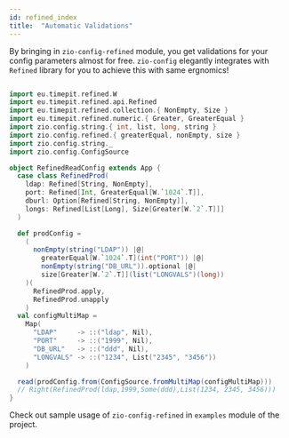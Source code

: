 ```yaml
---
id: refined_index
title:  "Automatic Validations"
---
```


By bringing in `zio-config-refined` module, you get validations for your config parameters almost for free. 
`zio-config` elegantly integrates with `Refined` library for you to achieve this with same ergnomics!

```scala mdoc:silent

import eu.timepit.refined.W
import eu.timepit.refined.api.Refined
import eu.timepit.refined.collection.{ NonEmpty, Size }
import eu.timepit.refined.numeric.{ Greater, GreaterEqual }
import zio.config.string.{ int, list, long, string }
import zio.config.refined.{ greaterEqual, nonEmpty, size }
import zio.config.string._
import zio.config.ConfigSource

object RefinedReadConfig extends App {
  case class RefinedProd(
    ldap: Refined[String, NonEmpty],
    port: Refined[Int, GreaterEqual[W.`1024`.T]],
    dburl: Option[Refined[String, NonEmpty]],
    longs: Refined[List[Long], Size[Greater[W.`2`.T]]]
  )

  def prodConfig =
    (
      nonEmpty(string("LDAP")) |@|
        greaterEqual[W.`1024`.T](int("PORT")) |@|
        nonEmpty(string("DB_URL")).optional |@|
        size[Greater[W.`2`.T]](list("LONGVALS")(long))
    )(
      RefinedProd.apply,
      RefinedProd.unapply
    )
  val configMultiMap =
    Map(
      "LDAP"     -> ::("ldap", Nil),
      "PORT"     -> ::("1999", Nil),
      "DB_URL"   -> ::("ddd", Nil),
      "LONGVALS" -> ::("1234", List("2345", "3456"))
    )

  read(prodConfig.from(ConfigSource.fromMultiMap(configMultiMap)))
  // Right(RefinedProd(ldap,1999,Some(ddd),List(1234, 2345, 3456)))
}

```

Check out sample usage of `zio-config-refined` in `examples` module of the project.